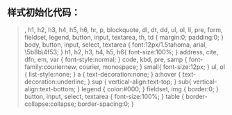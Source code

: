 ## 样式初始化代码：
>, h1, h2, h3, h4, h5, h6, hr, p, blockquote, dl, dt, dd, ul, ol, li, pre, form, fieldset, legend, button, input, textarea, th, td { margin:0; padding:0; }
>body, button, input, select, textarea { font:12px/1.5tahoma, arial, \5b8b\4f53; }
>h1, h2, h3, h4, h5, h6{ font-size:100%; }
>address, cite, dfn, em, var { font-style:normal; }
>code, kbd, pre, samp { font-family:couriernew, courier, monospace; }
>small{ font-size:12px; }
>ul, ol { list-style:none; }
>a { text-decoration:none; }
>a:hover { text-decoration:underline; }
>sup { vertical-align:text-top; }
>sub{ vertical-align:text-bottom; }
>legend { color:#000; }
>fieldset, img { border:0; }
>button, input, select, textarea { font-size:100%; }
>table { border-collapse:collapse; border-spacing:0; }
